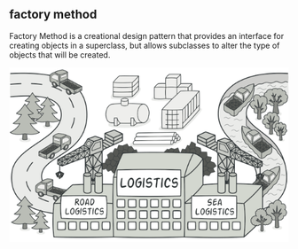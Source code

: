 ## factory method

Factory Method is a creational design pattern that provides an interface for creating objects in a superclass, but allows subclasses to alter the type of objects that will be created.

![alt text](img/image.png)
